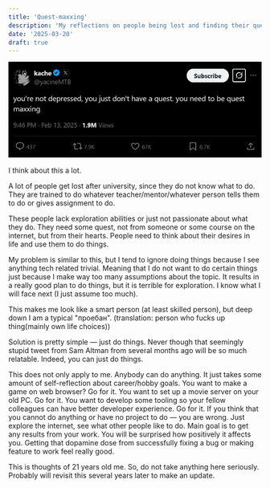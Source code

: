 ```yaml
---
title: 'Quest-maxxing'
description: 'My reflections on people being lost and finding their quest'
date: '2025-03-20'
draft: true
---
```


![Tweet from @yacineMTB](./yacineTweet.png)

I think about this a lot.

A lot of people get lost after university, since they do not know what to do. 
They are trained to do whatever teacher/mentor/whatever person tells them to do or gives assignment to do. 

These people lack exploration abilities or just not passionate about what they do. 
They need some quest, not from someone or some course on the internet, but from their hearts. 
People need to think about their desires in life and use them to do things.

My problem is similar to this, but I tend to ignore doing things because I see anything tech related trivial. 
Meaning that I do not want to do certain things just because I make way too many assumptions about the topic. 
It results in a really good plan to do things, but it is terrible for exploration. 
I know what I will face next (I just assume too much).

This makes me look like a smart person (at least skilled person), but deep down I am a typical "проебан". (translation: person who fucks up thing(mainly own life choices))

Solution is pretty simple — just do things. 
Never though that seemingly stupid tweet from Sam Altman from several months ago will be so much relatable. 
Indeed, you can just do things.

This does not only apply to me. 
Anybody can do anything. 
It just takes some amount of  self-reflection about career/hobby goals. 
You want to make a game on web browser? Go for it. 
You want to set up a movie server on your old PC. Go for it. 
You want to develop some tooling so your fellow colleagues can have better developer experience. Go for it. 
If you think that you cannot do anything or have no project to do — you are wrong. 
Just explore the internet, see what other people like to do. 
Main goal is to get any results from your work. 
You will be surprised how positively it affects you. 
Getting that dopamine dose from successfully fixing a bug or making feature to work feel really good. 

This is thoughts of 21 years old me.
So, do not take anything here seriously.
Probably will revisit this several years later to make an update.

